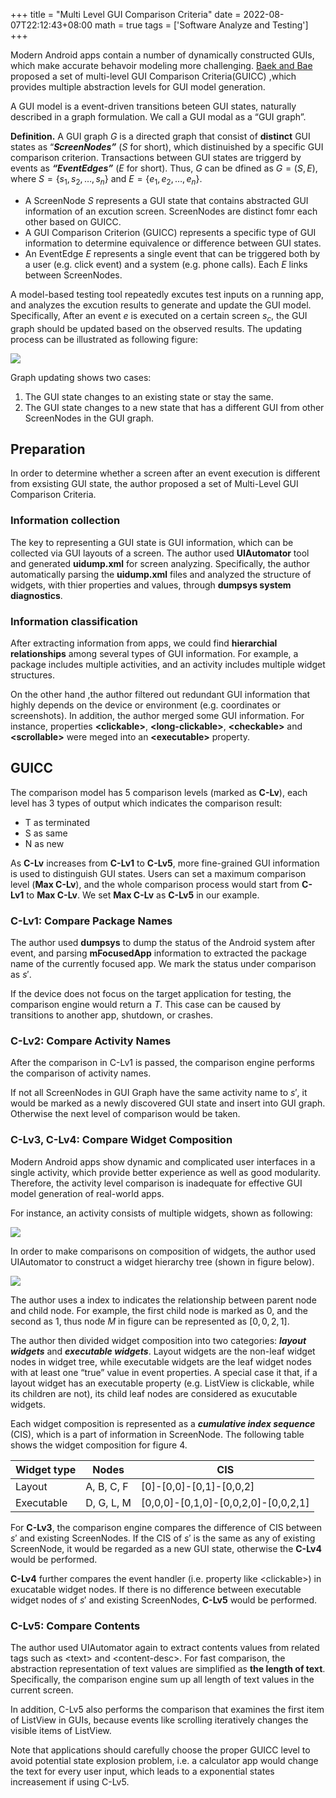 +++
title = "Multi Level GUI Comparison Criteria"
date = 2022-08-07T22:12:43+08:00
math = true
tags = ['Software Analyze and Testing']
+++

Modern Android apps contain a number of dynamically constructed GUIs, which make accurate behavoir modeling more challenging. [Baek and Bae](https://dl.acm.org/doi/10.1145/2970276.2970313) proposed a set of multi-level GUI Comparison Criteria(GUICC) ,which provides multiple abstraction levels for GUI model generation.

A GUI model is a event-driven transitions beteen GUI states, naturally described in a graph formulation. We call a GUI modal as a “GUI graph”.

**Definition.** A GUI graph $G$ is a directed graph that consist of **distinct** GUI states as “***ScreenNodes”*** ($S$ for short), which distinuished by a specific GUI comparison criterion. Transactions between GUI states are triggerd by events as ***“EventEdges”*** ($E$ for short). Thus, $G$ can be dfined as $G=(S, E)$, where $S=\{s_1, s_2,\dots,s_n\}$ and $E=\{e_1,e_2,\dots,e_n\}$.

- A ScreenNode $S$ represents a GUI state that contains abstracted GUI information of an excution screen.  ScreenNodes are distinct fomr each other based on GUICC.
- A GUI Comparison Criterion (GUICC) represents a specific type of GUI information to determine equivalence or difference between GUI states.
- An EventEdge $E$ represents a single event that can be triggered both by a user (e.g. click event) and a system (e.g. phone calls). Each $E$ links between ScreenNodes.

A model-based testing tool repeatedly excutes test inputs on a running app, and analyzes the excution results to generate and update the GUI model. Specifically, After an event $e$ is executed on a certain screen $s_c$, the GUI graph should be updated based on the observed results. The updating process can be illustrated as following figure:

![](https://tva1.sinaimg.cn/large/e6c9d24ely1h4ykoz3ussj20ys0k441e.jpg)

Graph updating shows two cases:

1. The GUI state changes to an existing state or stay the same.
2. The GUI state changes to a new state that has a different GUI from other ScreenNodes in the GUI graph.

## Preparation

In order to determine whether a screen after an event execution is different from exsisting GUI state, the author proposed a set of Multi-Level GUI Comparison Criteria.

### Information collection

The key to representing a GUI state is GUI information, which can be collected via GUI layouts of a screen. The author used **UIAutomator** tool and generated **uidump.xml** for screen analyzing. Specifically, the author automatically parsing the **uidump.xml** files and analyzed the structure of widgets, with thier properties and values, through **dumpsys system diagnostics**.

### Information classification

After extracting information from apps, we could find **hierarchial relationships** among several types of GUI information. For example, a package includes multiple activities, and an activity includes multiple widget structures. 

On the other hand ,the author filtered out  redundant GUI information that highly depends on the device or environment (e.g. coordinates or screenshots). In addition, the author merged some GUI information. For instance, properties **\<clickable\>**, **\<long-clickable\>**, **\<checkable\>** and **\<scrollable\>** were meged into an **\<executable\>** property.

## GUICC

The comparison model has 5 comparison levels (marked as **C-Lv**), each level has 3 types of output which indicates the comparison result:

- T as terminated
- S as same
- N as new

As **C-Lv** increases from **C-Lv1** to **C-Lv5**, more fine-grained GUI information is used to distinguish GUI states. Users can set a maximum comparison level (**Max C-Lv**), and the whole comparison process would start from **C-Lv1** to **Max C-Lv**. We set **Max C-Lv** as **C-Lv5** in our example.

### C-Lv1: Compare Package Names

The author used **dumpsys** to dump the status of the Android system after event, and parsing **mFocusedApp** information to extracted the package name of the currently focused app. We mark the status under comparison as $s'$.

If the device does not focus on the target application for testing, the comparison engine would return a $T$. This case can be caused by transitions to another app, shutdown, or crashes.

### C-Lv2: Compare Activity Names

After the comparison in C-Lv1 is passed, the comparison engine performs the comparison of activity names.

If not all ScreenNodes in GUI Graph have the same activity name to $s'$, it would be marked as a newly discovered GUI state and insert into GUI graph. Otherwise the next level of comparison would be taken.

### C-Lv3, C-Lv4: Compare Widget Composition

Modern Android apps show dynamic and complicated user interfaces in a single activity, which provide better experience as well as good modularity. Therefore, the activity level comparison is inadequate for effective GUI model generation of real-world apps.

For instance, an activity consists of multiple widgets, shown as following:

![](https://tva1.sinaimg.cn/large/e6c9d24ely1h4ykpb133kj20xm0g4gnp.jpg)

In order to make comparisons on composition of widgets, the author used UIAutomator to construct a widget hierarchy tree (shown in figure below). 

![](https://tva1.sinaimg.cn/large/e6c9d24ely1h4ykpj22qyj212c0m4mzu.jpg)

The author uses a index to indicates the relationship between parent node and child node. For example, the first child node is marked as $0$, and the second as $1$, thus node $M$ in figure can be represented as $[0, 0, 2, 1]$.

The author then divided widget composition into two categories: ***layout widgets*** and ***executable widgets***. Layout widgets are the non-leaf widget nodes in widget tree, while executable widgets are the leaf widget nodes with at least one “true” value in event properties. A special case it that, if a layout widget has an executable property (e.g. ListView is clickable, while its children are not), its child leaf nodes are considered as exucutable widgets.

Each widget composition is represented as a ***cumulative index sequence*** (CIS), which is a part of information in ScreenNode. The following table shows the widget composition for figure 4.

| Widget type | Nodes | CIS |
| --- | --- | --- |
| Layout | A, B, C, F | [0]-[0,0]-[0,1]-[0,0,2] |
| Executable | D, G, L, M | [0,0,0]-[0,1,0]-[0,0,2,0]-[0,0,2,1] |

For **C-Lv3**, the comparison engine compares the difference of CIS between $s'$ and existing ScreenNodes.  If the CIS of $s'$ is the same as any of existing ScreenNode, it would be regarded as a new GUI state, otherwise the **C-Lv4** would be performed.

**C-Lv4** further compares the event handler (i.e. property like \<clickable\>) in exucatable widget nodes. If there is no difference between executable widget nodes of $s'$ and existing ScreenNodes, **C-Lv5** would be performed.

### C-Lv5: Compare Contents

The author used UIAutomator again to extract contents values from related tags such as \<text\> and \<content-desc\>. For fast comparison, the abstraction representation of text values are simplified as **the length of text**. Specifically, the comparison engine sum up all length of text values in the current screen.

In addition, C-Lv5 also performs the comparison that examines the first item of ListView in GUIs, because events like scrolling iteratively changes the visible items of ListView.

Note that applications should carefully choose the proper GUICC level to avoid potential state explosion problem, i.e. a calculator app would change the text for every user input, which leads to a exponential states increasement if using C-Lv5.